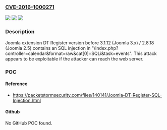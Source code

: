 ### [CVE-2016-1000271](https://cve.mitre.org/cgi-bin/cvename.cgi?name=CVE-2016-1000271)
![](https://img.shields.io/static/v1?label=Product&message=n%2Fa&color=blue)
![](https://img.shields.io/static/v1?label=Version&message=n%2Fa&color=blue)
![](https://img.shields.io/static/v1?label=Vulnerability&message=n%2Fa&color=brighgreen)

### Description

Joomla extension DT Register version before 3.1.12 (Joomla 3.x) / 2.8.18 (Joomla 2.5) contains an SQL injection in "/index.php?controller=calendar&format=raw&cat[0]=SQLi&task=events". This attack appears to be exploitable if the attacker can reach the web server.

### POC

#### Reference
- https://packetstormsecurity.com/files/140141/Joomla-DT-Register-SQL-Injection.html

#### Github
No GitHub POC found.

